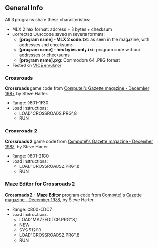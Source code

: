 ## General Info
All 3 programs share these characteristics:
* MLX 2 hex format: address + 8 bytes + checksum
* Corrected OCR code saved in several formats:
  * **[program name] - MLX 2 code.txt**: as seen in the magazine, with addresses and checksums
  * **[program name] - hex bytes only.txt**: program code without addresses or checksums
  * **[program name].prg**: Commodore 64 .PRG format
* Tested on [VICE emulator](https://vice-emu.sourceforge.io/)

### Crossroads
**Crossroads** game code from [Compute!'s Gazette magazine - December 1987](https://archive.org/details/1987-12-computegazette/page/n37/), by Steve Harter.
* Range: 0801-1F30
* Load instructions:
    * LOAD"CROSSROADS.PRG",8
    * RUN

### Crossroads 2
**Crossroads 2** game code from [Compute!'s Gazette magazine - December 1988](https://archive.org/details/1988-12-computegazette/page/n40/), by Steve Harter.
* Range: 0801-21C0
* Load instructions:
  * LOAD"CROSSROADS2.PRG",8
  * RUN

### Maze Editor for Crossroads 2
**Crossroads 2 - Maze Editor** program code from [Compute!'s Gazette magazine - December 1988](https://archive.org/details/1988-12-computegazette/page/n40/), by Steve Harter.
* Range: C800-CDC7
* Load instructions:
  * LOAD"MAZEEDITOR.PRG",8,1
  * NEW
  * SYS 51200
  * LOAD"CROSSROADS2.PRG",8
  * RUN
